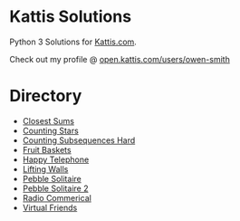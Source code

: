 # Kattis Solutions

Python 3 Solutions for [Kattis.com](https://open.kattis.com/).

Check out my profile @ [open.kattis.com/users/owen-smith](https://open.kattis.com/users/owen-smith)

# Directory

- [Closest Sums](https://github.com/owenps/KattisSolutions/blob/main/closest_sums.py)
- [Counting Stars](https://github.com/owenps/KattisSolutions/blob/main/counting_stars.py)
- [Counting Subsequences Hard](https://github.com/owenps/KattisSolutions/blob/main/counting_subsequences_hard.py)
- [Fruit Baskets](https://github.com/owenps/KattisSolutions/blob/main/fruit_baskets.py)
- [Happy Telephone](https://github.com/owenps/KattisSolutions/blob/main/happy_telephones.py)
- [Lifting Walls](https://github.com/owenps/KattisSolutions/blob/main/lifting_walls.py)
- [Pebble Solitaire](https://github.com/owenps/KattisSolutions/blob/main/pebble_solitaire.py)
- [Pebble Solitaire 2](https://github.com/owenps/KattisSolutions/blob/main/pebble_solitaire_2.py)
- [Radio Commerical](https://github.com/owenps/KattisSolutions/blob/main/radio_commercial.py)
- [Virtual Friends](https://github.com/owenps/KattisSolutions/blob/main/virtual_friends.py)
